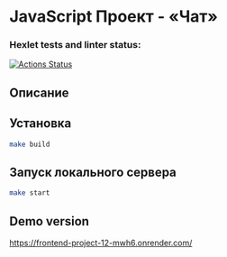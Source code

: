 # JavaScript Проект - «Чат»
### Hexlet tests and linter status:
[![Actions Status](https://github.com/AnastasiaMir/frontend-project-12/actions/workflows/hexlet-check.yml/badge.svg)](https://github.com/AnastasiaMir/frontend-project-12/actions)


## Описание



## Установка
```sh
make build
```
## Запуск локального сервера
```sh
make start
```
## Demo version
https://frontend-project-12-mwh6.onrender.com/